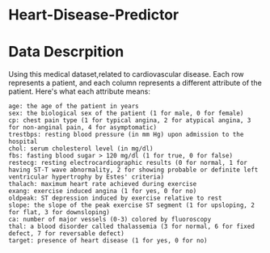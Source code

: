 # Heart-Disease-Predictor


# Data Descrpition
Using this medical dataset,related to cardiovascular disease. Each row represents a patient, and each column represents a different attribute of the patient. Here's what each attribute means:

    age: the age of the patient in years
    sex: the biological sex of the patient (1 for male, 0 for female)
    cp: chest pain type (1 for typical angina, 2 for atypical angina, 3 for non-anginal pain, 4 for asymptomatic)
    trestbps: resting blood pressure (in mm Hg) upon admission to the hospital
    chol: serum cholesterol level (in mg/dl)
    fbs: fasting blood sugar > 120 mg/dl (1 for true, 0 for false)
    restecg: resting electrocardiographic results (0 for normal, 1 for having ST-T wave abnormality, 2 for showing probable or definite left ventricular hypertrophy by Estes' criteria)
    thalach: maximum heart rate achieved during exercise
    exang: exercise induced angina (1 for yes, 0 for no)
    oldpeak: ST depression induced by exercise relative to rest
    slope: the slope of the peak exercise ST segment (1 for upsloping, 2 for flat, 3 for downsloping)
    ca: number of major vessels (0-3) colored by fluoroscopy
    thal: a blood disorder called thalassemia (3 for normal, 6 for fixed defect, 7 for reversable defect)
    target: presence of heart disease (1 for yes, 0 for no)
